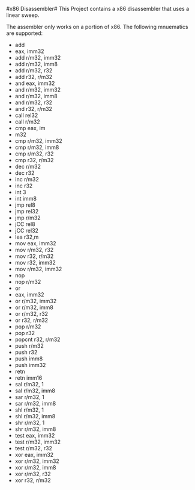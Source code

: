 #x86 Disassembler#
This Project contains a x86 disassembler that uses a linear sweep.

The assembler only works on a portion of x86. The following mnuematics are supported:

  * add
  * eax, imm32
  * add r/m32, imm32
  * add r/m32, imm8
  * add r/m32, r32
  * add r32, r/m32
  * and eax, imm32
  * and r/m32, imm32
  * and r/m32, imm8
  * and r/m32, r32
  * and r32, r/m32
  * call rel32
  * call r/m32
  * cmp eax, im
  * m32
  * cmp r/m32, imm32
  * cmp r/m32, imm8
  * cmp r/m32, r32
  * cmp r32, r/m32
  * dec r/m32
  * dec r32
  * inc r/m32
  * inc r32
  * int 3
  * int imm8
  * jmp rel8
  * jmp rel32
  * jmp r/m32
  * jCC rel8
  * jCC rel32
  * lea r32,m
  * mov eax, imm32
  * mov r/m32, r32
  * mov r32, r/m32
  * mov r32, imm32
  * mov r/m32, imm32
  * nop
  * nop r/m32
  * or
  * eax, imm32
  * or r/m32, imm32
  * or r/m32, imm8
  * or r/m32, r32
  * or r32, r/m32
  * pop r/m32
  * pop r32
  * popcnt r32, r/m32
  * push r/m32
  * push r32
  * push imm8
  * push imm32
  * retn
  * retn imm16
  * sal r/m32, 1
  * sal r/m32, imm8
  * sar r/m32, 1
  * sar r/m32, imm8
  * shl r/m32, 1
  * shl r/m32, imm8
  * shr r/m32, 1
  * shr r/m32, imm8
  * test eax, imm32
  * test r/m32, imm32
  * test r/m32, r32
  * xor eax, imm32
  * xor r/m32, imm32
  * xor r/m32, imm8
  * xor r/m32, r32
  * xor r32, r/m32
